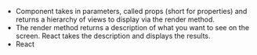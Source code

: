 * Component takes in parameters, called props (short for properties) and returns a hierarchy of views to display via the render method.
* The render method returns a description of what you want to see on the screen.  React takes the description and displays the results.
* React 
